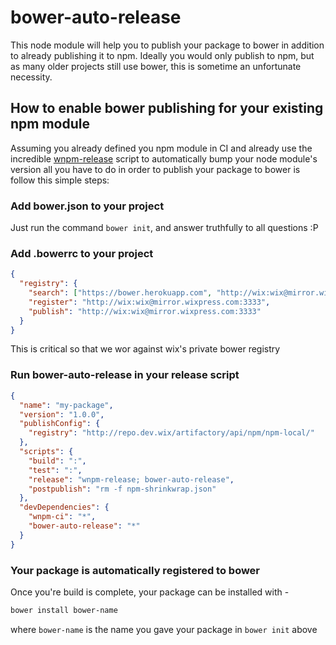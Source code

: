 # bower-auto-release

This node module will help you to publish your package to bower in addition to already publishing it to npm.
Ideally you would only publish to npm, but as many older projects still use bower, this is sometime an unfortunate necessity.

## How to enable bower publishing for your existing npm module

Assuming you already defined you npm module in CI and already use the incredible [wnpm-release](https://github.com/wix-private/wnpm/tree/master/wnpm-ci) script to automatically bump your node module's version all you have to do in order to publish your package to bower is follow this simple steps:

### Add bower.json to your project

Just run the command `bower init`, and answer truthfully to all questions :P

### Add .bowerrc to your project

```json
{
  "registry": {
    "search": ["https://bower.herokuapp.com", "http://wix:wix@mirror.wixpress.com:3333"],
    "register": "http://wix:wix@mirror.wixpress.com:3333",
    "publish": "http://wix:wix@mirror.wixpress.com:3333"
  }
}
```

This is critical so that we wor against wix's private bower registry

### Run bower-auto-release in your release script

```json
{
  "name": "my-package",
  "version": "1.0.0",
  "publishConfig": {
    "registry": "http://repo.dev.wix/artifactory/api/npm/npm-local/"
  },
  "scripts": {
    "build": ":", 
    "test": ":",
    "release": "wnpm-release; bower-auto-release",
    "postpublish": "rm -f npm-shrinkwrap.json"
  },
  "devDependencies": {
    "wnpm-ci": "*",
    "bower-auto-release": "*"
  }
}
```

### Your package is automatically registered to bower

Once you're build is complete, your package can be installed with - 
```sh
bower install bower-name
```
where `bower-name` is the name you gave your package in `bower init` above
